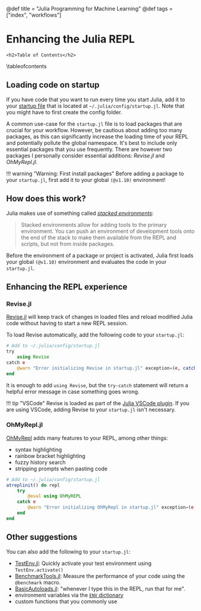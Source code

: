 @def title = "Julia Programming for Machine Learning"
@def tags = ["index", "workflows"]

# Enhancing the Julia REPL

~~~
<h2>Table of Contents</h2>
~~~
\tableofcontents

## Loading code on startup
If you have code that you want to run every time you start Julia,
add it to your [startup file](https://docs.julialang.org/en/v1/manual/command-line-interface/#Startup-file)
that is located at `~/.julia/config/startup.jl`.
Note that you might have to first create the config folder.

A common use-case for the `startup.jl` file is to load packages that are crucial for your workflow.
However, be cautious about adding too many packages, as this can significantly increase the loading time of your REPL and potentially pollute the global namespace.
It's best to include only essential packages that you use frequently.
There are however two packages I personally consider essential additions: *Revise.jl* and *OhMyRepl.jl*.

!!! warning "Warning: First install packages"
    Before adding a package to your `startup.jl`, first add it to your global `(@v1.10)` environment!

## How does this work?

Julia makes use of something called [*stacked environments*](https://docs.julialang.org/en/v1/manual/code-loading/#Environments):

> Stacked environments allow for adding tools to the primary environment. You can push an environment of development tools onto the end of the stack to make them available from the REPL and scripts, but not from inside packages.

Before the environment of a package or project is activated, Julia first loads your global `(@v1.10)` environment and evaluates the code in your `startup.jl`.

## Enhancing the REPL experience
### Revise.jl
[Revise.jl](https://github.com/timholy/Revise.jl) will keep track of changes in loaded files
and reload modified Julia code without having to start a new REPL session.

To load Revise automatically, add the following code to your `startup.jl`:

```julia
# Add to ~/.julia/config/startup.jl
try
    using Revise
catch e
    @warn "Error initializing Revise in startup.jl" exception=(e, catch_backtrace())
end
```

It is enough to add `using Revise`,
but the `try-catch` statement will return a helpful error message in case something goes wrong.


!!! tip "VSCode"
    Revise is loaded as part of the [Julia VSCode plugin](https://www.julia-vscode.org).
    If you are using VSCode, adding Revise to your `startup.jl` isn't necessary.

### OhMyRepl.jl
[OhMyRepl](https://github.com/KristofferC/OhMyREPL.jl) adds many features to your REPL,
among other things:
- syntax highlighting
- rainbow bracket highlighting
- fuzzy history search
- stripping prompts when pasting code

```julia
# Add to ~/.julia/config/startup.jl
atreplinit() do repl
    try
        @eval using OhMyREPL
    catch e
        @warn "Error initializing OhMyRepl in startup.jl" exception=(e, catch_backtrace())
    end
end
```

## Other suggestions

You can also add the following to your `startup.jl`:

* [TestEnv.jl](https://github.com/JuliaTesting/TestEnv.jl): Quickly activate your test environment using `TestEnv.activate()`
* [BenchmarkTools.jl](https://github.com/JuliaCI/BenchmarkTools.jl): Measure the performance of your code using the `@benchmark` macro.
* [BasicAutoloads.jl](https://github.com/LilithHafner/BasicAutoloads.jl): "whenever I type this in the REPL, run that for me".
* environment variables via the [`ENV` dictionary](https://docs.julialang.org/en/v1/base/base/#Base.ENV)
* custom functions that you commonly use
